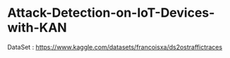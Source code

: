 # Attack-Detection-on-IoT-Devices-with-KAN
DataSet : https://www.kaggle.com/datasets/francoisxa/ds2ostraffictraces

